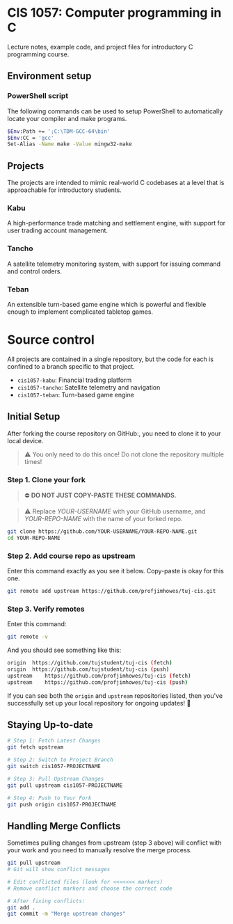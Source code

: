 # CIS 1057: Computer programming in C
Lecture notes, example code, and project files for introductory C programming course.

## Environment setup

### PowerShell script
The following commands can be used to setup PowerShell to automatically locate your compiler and make programs.
```bash
$Env:Path += ';C:\TDM-GCC-64\bin'
$Env:CC = 'gcc'
Set-Alias -Name make -Value mingw32-make
```

## Projects
The projects are intended to mimic real-world C codebases at a level that is approachable for introductory students.
### Kabu
A high-performance trade matching and settlement engine, with support for user trading account management.
### Tancho
A satellite telemetry monitoring system, with support for issuing command and control orders.
### Teban
An extensible turn-based game engine which is powerful and flexible enough to implement complicated tabletop games.

# Source control
All projects are contained in a single repository, but the code for each is confined to a branch specific to that project.
- `cis1057-kabu`: Financial trading platform
- `cis1057-tancho`: Satellite telemetry and navigation
- `cis1057-teban`: Turn-based game engine

## Initial Setup

After forking the course repository on GitHub:, you need to clone it to your local device.
>⚠️ You only need to do this once! Do not clone the repository multiple times!

### Step 1. Clone your fork
> ⛔️ **DO NOT JUST COPY-PASTE THESE COMMANDS.**

> ⚠️ Replace *YOUR-USERNAME* with your GitHub username, and *YOUR-REPO-NAME* with the name of your forked repo.
```bash
git clone https://github.com/YOUR-USERNAME/YOUR-REPO-NAME.git
cd YOUR-REPO-NAME
```

### Step 2. Add course repo as upstream
Enter this command exactly as you see it below. Copy-paste is okay for this one.
```bash
git remote add upstream https://github.com/profjimhowes/tuj-cis.git
```

### Step 3. Verify remotes
Enter this command:
```bash
git remote -v
```
And you should see something like this:
```bash
origin  https://github.com/tujstudent/tuj-cis (fetch)
origin  https://github.com/tujstudent/tuj-cis (push)
upstream    https://github.com/profjimhowes/tuj-cis (fetch)
upstream    https://github.com/profjimhowes/tuj-cis (push)
```
If you can see both the `origin` and `upstream` repositories listed, then you've successfully set up your local repository for ongoing updates! 🎉

## Staying Up-to-date

```bash
# Step 1: Fetch Latest Changes
git fetch upstream

# Step 2: Switch to Project Branch
git switch cis1057-PROJECTNAME

# Step 3: Pull Upstream Changes
git pull upstream cis1057-PROJECTNAME

# Step 4: Push to Your Fork
git push origin cis1057-PROJECTNAME
```

## Handling Merge Conflicts

Sometimes pulling changes from upstream (step 3 above) will conflict with your work and you need to manually resolve the merge process.

```bash
git pull upstream 
# Git will show conflict messages

# Edit conflicted files (look for <<<<<<< markers)
# Remove conflict markers and choose the correct code

# After fixing conflicts:
git add .
git commit -m "Merge upstream changes"
```